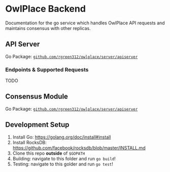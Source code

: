 # OwlPlace Backend

Documentation for the go service which handles OwlPlace API requests and
maintains consensus with other replicas.

## API Server

Go Package: [`github.com/rgreen312/owlplace/server/apiserver`](https://github.com/rgreen312/OwlPlace/tree/master/server/apiserver)

### Endpoints & Supported Requests

TODO

## Consensus Module

Go Package: [`github.com/rgreen312/owlplace/server/apiserver`](https://github.com/rgreen312/OwlPlace/tree/master/server/apiserver)

## Development Setup

1. Install Go: https://golang.org/doc/install#install
1. Install RocksDB: https://github.com/facebook/rocksdb/blob/master/INSTALL.md
1. Clone this repo **outside** of `$GOPATH`
1. Building: navigate to this folder and run `go build`!
1. Testing: navigate to this golder and run `go test`!
